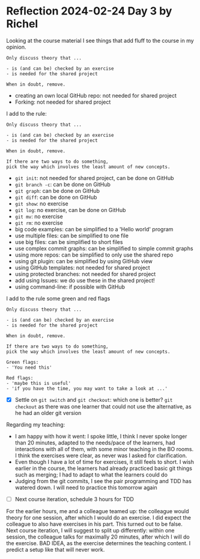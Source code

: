 # Reflection 2024-02-24 Day 3 by Richel

Looking at the course material I see things that add fluff
to the course in my opinion.

```
Only discuss theory that ...

- is (and can be) checked by an exercise
- is needed for the shared project

When in doubt, remove.
```

- creating an own local GitHub repo: not needed for shared project
- Forking: not needed for shared project

I add to the rule:

```
Only discuss theory that ...

- is (and can be) checked by an exercise
- is needed for the shared project

When in doubt, remove.

If there are two ways to do something,
pick the way which involves the least amount of new concepts.
```

- `git init`: not needed for shared project, can be done on GitHub
- `git branch -c`: can be done on GitHub
- `git graph`: can be done on GitHub
- `git diff`: can be done on GitHub
- `git show`: no exercise
- `git log`: no exercise, can be done on GitHub
- `git mv`: no exercise
- `git rm`: no exercise
- big code examples: can be simplified to a 'Hello world' program
- use multiple files: can be simplified to one file
- use big files: can be simplified to short files
- use complex commit graphs: can be simplified to simple commit graphs
- using more repos: can be simplified to only use the shared repo
- using git plugin: can be simplified by using GitHub view
- using GitHub templates: not needed for shared project
- using protected branches: not needed for shared project
- add using Issues: we do use these in the shared project!
- using command-line: if possible with GitHub

I add to the rule some green and red flags

```
Only discuss theory that ...

- is (and can be) checked by an exercise
- is needed for the shared project

When in doubt, remove.

If there are two ways to do something,
pick the way which involves the least amount of new concepts.

Green flags:
- 'You need this'

Red flags:
- 'maybe this is useful'
- 'if you have the time, you may want to take a look at ...'
```


- [x] Settle on `git switch` and `git checkout`: which one is better?
  `git checkout` as there was one learner that could not use the
  alternative, as he had an older git version

Regarding my teaching:

- I am happy with how it went: I spoke little, 
  I think I never spoke longer than 20 minutes,
  adapted to the needs/pace of the learners,
  had interactions with all of them,
  with some minor teaching in the BO rooms.
  I think the exercises were clear, as never was I asked for clarification.
- Even though I have a lot of time for exercises, 
  it still feels to short. 
  I wish earlier in the course, the learners had already practiced basic
  git things such as merging; I had to adapt to what the learners could do
- Judging from the git commits, I see the pair programming and TDD
  has watered down. I will need to practice this tomorrow again

- [ ] Next course iteration, schedule 3 hours for TDD

For the earlier hours, me and a colleague teamed up:
the colleague would theory for one session, 
after which I would do an exercise. I did expect the colleague
to also have exercises in his part. This turned out to be false.
Next course iteration, I will suggest to split up differently:
within one session, the colleague talks for maximally 
20 minutes, after which I will do the exercise.
BAD IDEA, as the exercise determines the teaching content.
I predict a setup like that will never work.



